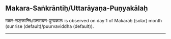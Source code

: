 ## Makara-Saṅkrāntiḥ/Uttarāyaṇa-Puṇyakālaḥ
मकर-सङ्क्रान्तिः/उत्तरायण-पुण्यकालः is observed on day 1 of Makaraḥ (solar) month (sunrise (default)/puurvaviddha (default)).



---
